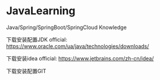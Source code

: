 # JavaLearning
Java/Spring/SpringBoot/SpringCloud Knowledge

下载安装配置JDK
official:
https://www.oracle.com/ua/java/technologies/downloads/

下载安装idea
official:
https://www.jetbrains.com/zh-cn/idea/

下载安装配置GIT
